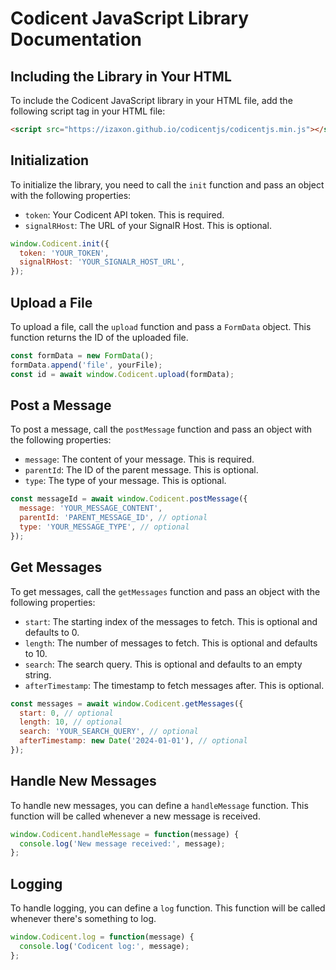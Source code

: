 # Codicent JavaScript Library Documentation

## Including the Library in Your HTML

To include the Codicent JavaScript library in your HTML file, add the following script tag in your HTML file:

```html
<script src="https://izaxon.github.io/codicentjs/codicentjs.min.js"></script>
```

## Initialization

To initialize the library, you need to call the `init` function and pass an object with the following properties:

- `token`: Your Codicent API token. This is required.
- `signalRHost`: The URL of your SignalR Host. This is optional. 

```javascript
window.Codicent.init({
  token: 'YOUR_TOKEN',
  signalRHost: 'YOUR_SIGNALR_HOST_URL',
});
```

## Upload a File

To upload a file, call the `upload` function and pass a `FormData` object. This function returns the ID of the uploaded file.

```javascript
const formData = new FormData();
formData.append('file', yourFile);
const id = await window.Codicent.upload(formData);
```

## Post a Message

To post a message, call the `postMessage` function and pass an object with the following properties:

- `message`: The content of your message. This is required.
- `parentId`: The ID of the parent message. This is optional.
- `type`: The type of your message. This is optional.

```javascript
const messageId = await window.Codicent.postMessage({
  message: 'YOUR_MESSAGE_CONTENT',
  parentId: 'PARENT_MESSAGE_ID', // optional
  type: 'YOUR_MESSAGE_TYPE', // optional
});
```

## Get Messages

To get messages, call the `getMessages` function and pass an object with the following properties:

- `start`: The starting index of the messages to fetch. This is optional and defaults to 0.
- `length`: The number of messages to fetch. This is optional and defaults to 10.
- `search`: The search query. This is optional and defaults to an empty string.
- `afterTimestamp`: The timestamp to fetch messages after. This is optional.

```javascript
const messages = await window.Codicent.getMessages({
  start: 0, // optional
  length: 10, // optional
  search: 'YOUR_SEARCH_QUERY', // optional
  afterTimestamp: new Date('2024-01-01'), // optional
});
```

## Handle New Messages

To handle new messages, you can define a `handleMessage` function. This function will be called whenever a new message is received.

```javascript
window.Codicent.handleMessage = function(message) {
  console.log('New message received:', message);
};
```

## Logging

To handle logging, you can define a `log` function. This function will be called whenever there's something to log.

```javascript
window.Codicent.log = function(message) {
  console.log('Codicent log:', message);
};
```
